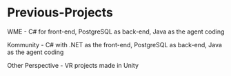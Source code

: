 # Previous-Projects

WME - C# for front-end, PostgreSQL as back-end, Java as the agent coding

Kommunity - C# with .NET as the front-end, PostgreSQL as back-end, Java as the agent coding

Other Perspective - VR projects made in Unity